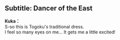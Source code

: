 # 

  
## Subtitle: Dancer of the East
  
**Kuka：**  
S-so this is Togoku's traditional dress.  
I feel so many eyes on me... It gets me a little excited!  
